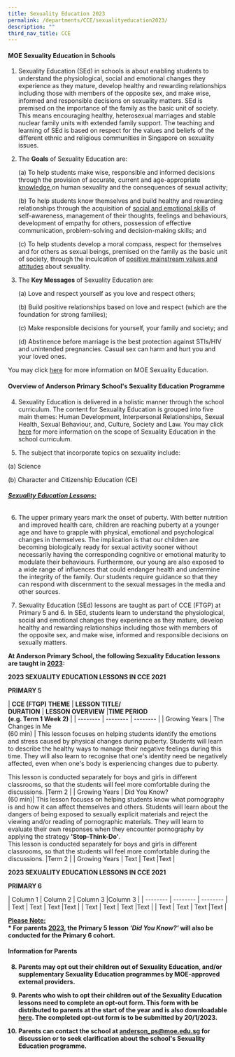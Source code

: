 ```yaml
---
title: Sexuality Education 2023
permalink: /departments/CCE/sexualityeducation2023/
description: ""
third_nav_title: CCE
---
```

#### MOE Sexuality Education in Schools

1. Sexuality Education (SEd) in schools is about enabling students to understand the physiological, social and emotional changes they experience as they mature, develop healthy and rewarding relationships including those with members of the opposite sex, and make wise, informed and responsible decisions on sexuality matters. SEd is premised on the importance of the family as the basic unit of society. This means encouraging healthy, heterosexual marriages and stable nuclear family units with extended family support. The teaching and learning of SEd is based on respect for the values and beliefs of the different ethnic and religious communities in Singapore on sexuality issues.



2.  The **Goals** of Sexuality Education are:

	(a) To help students make wise, responsible and informed decisions through the provision of accurate, current and age-appropriate <u>knowledge </u> on human sexuality and the consequences of sexual activity; 
	
	(b) To help students know themselves and build healthy and rewarding relationships through the acquisition of <u>social and emotional skills</u> of self-awareness, management of their thoughts, feelings and behaviours, development of empathy for others, possession of effective communication, problem-solving and decision-making skills; and
	
	(c) To help students develop a moral compass, respect for themselves and for others as sexual beings, premised on the family as the basic unit of society, through the inculcation of <u>positive mainstream values and attitudes</u> about sexuality.
	

3. The **Key Messages** of Sexuality Education are:

	(a) Love and respect yourself as you love and respect others;
	
	(b) Build positive relationships based on love and respect (which are the foundation for strong families);
	
	(c) Make responsible decisions for yourself, your family and society; and
	
	(d) Abstinence before marriage is the best protection against STIs/HIV and unintended pregnancies. Casual sex can harm and hurt you and your loved ones. 

You may click [here](https://go.gov.sg/moe-sexuality-education) for more information on MOE Sexuality Education.

#### Overview of Anderson Primary School's Sexuality Education Programme

4. Sexuality Education is delivered in a holistic manner through the school curriculum. The content for Sexuality Education is grouped into five main themes: Human Development, Interpersonal Relationships, Sexual Health, Sexual Behaviour, and, Culture, Society and Law. You may click [here](https://go.gov.sg/moe-sexuality-education-scope) for more information on the scope of Sexuality Education in the school curriculum.


5. The subject that incorporate topics on sexuality include:

 (a) Science
 
 (b) Character and Citizenship Education (CE)
 
<h6><strong><u>Sexuality Education Lessons: </u></strong></h6>


6. The upper primary years mark the onset of puberty. With better nutrition and improved health care, children are reaching puberty at a younger age and have to grapple with physical, emotional and psychological changes in themselves. The implication is that our children are becoming biologically ready for sexual activity sooner without necessarily having the corresponding cognitive or emotional maturity to modulate their behaviours. Furthermore, our young are also exposed to a wide range of influences that could endanger health and undermine the integrity of the family. Our students require guidance so that they can respond with discernment to the sexual messages in the media and other sources.


7. Sexuality Education (SEd) lessons are taught as part of CCE (FTGP) at Primary 5 and 6. In SEd, students learn to understand the physiological, social and emotional changes they experience as they mature, develop healthy and rewarding relationships including those with members of the opposite sex, and make wise, informed and responsible decisions on sexually matters.

**At Anderson Primary School, the following Sexuality Education lessons are taught in <u>2023</u>:**

**2023 SEXUALITY EDUCATION LESSONS IN CCE 2021**

**PRIMARY 5**



| **CCE (FTGP) THEME** | **LESSON TITLE/** <br>**DURATION** | **LESSON OVERVIEW** |**TIME PERIOD** <br> **(e.g. Term 1 Week 2)** |
| -------- | -------- | -------- |
| Growing Years    | The Changes in Me <br> (60 min) | This lesson focuses on helping students identify the emotions and stress caused by physical changes during puberty. Students will learn to describe the healthy ways to manage their negative feelings during this time. They will also learn to recognise that one's identity need be negatively affected, even when one's body is experiencing changes due to puberty.

This lesson is conducted separately for boys and girls in different classrooms, so that the students will feel more comfortable during the discussions.     |Term 2     |
| Growing Years     | Did You Know?<br>(60 min)| This lesson focuses on helping students know what pornography is and how it can affect themselves and others. Students will learn about the dangers of being exposed to sexually explicit materials and reject the viewing and/or reading of pornographic materials. They will learn to evaluate their own responses when they encounter pornography by applying the strategy **'Stop-Think-Do'**.  <br> This lesson is conducted separately for boys and girls in different classrooms, so that the students will feel more comfortable during the discussions.  |Term 2     |
| Growing Years    | Text     | Text     |Text     |

**2023 SEXUALITY EDUCATION LESSONS IN CCE 2021**

**PRIMARY 6**


| Column 1 | Column 2 | Column 3 |Column 3 |
| -------- | -------- | -------- |
| Text     | Text     | Text     |Text     |
| Text     | Text     | Text     |Text     |
| Text     | Text     | Text     |Text     |

**<u>Please Note:</u>**<br>
<b>* For parents <u>2023</u>, the Primary 5 lesson *'Did You Know?'* will also be conducted for the Primary 6 cohort. 

#### Information for Parents

8.   Parents may opt out their children out of Sexuality Education, and/or supplementary Sexuality Education programmes by MOE-approved external providers.


9. Parents who wish to opt their children out of the Sexuality Education lessons need to complete an opt-out form. This form with be distributed to parents at the start of the year and is also downloadable <u> [here](https://go.gov.sg/optoutsexed)</u>. The completed opt-out form is to be submitted by 20/1/2023.


10. Parents can contact the school at anderson_ps@moe.edu.sg for discussion or to seek clarification about the school's Sexuality Education programme.
